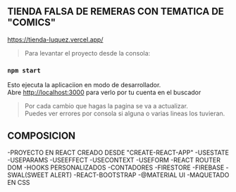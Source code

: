 ## TIENDA FALSA DE REMERAS CON TEMATICA DE "COMICS"
https://tienda-luquez.vercel.app/
>Para levantar el proyecto desde la consola:
### `npm start`

Esto ejecuta la aplicaciion en modo de desarrollador.\
Abre [http://localhost:3000](http://localhost:3000) para verlo por tu cuenta en el buscador

>Por cada cambio que hagas la pagina se va a actualizar.\
>Puedes ver errores por consola si alguna o varias lineas los tuvieran.
## COMPOSICION 

-PROYECTO EN REACT CREADO DESDE "CREATE-REACT-APP"
-USESTATE 
-USEPARAMS
-USEEFFECT
-USECONTEXT
-USEFORM
-REACT ROUTER DOM
-HOOKS PERSONALIZADOS
-CONTADORES
-FIRESTORE
-FIREBASE
-SWAL(SWEET ALERT)
-REACT-BOOTSTRAP
-@MATERIAL UI
-MAQUETADO EN CSS
